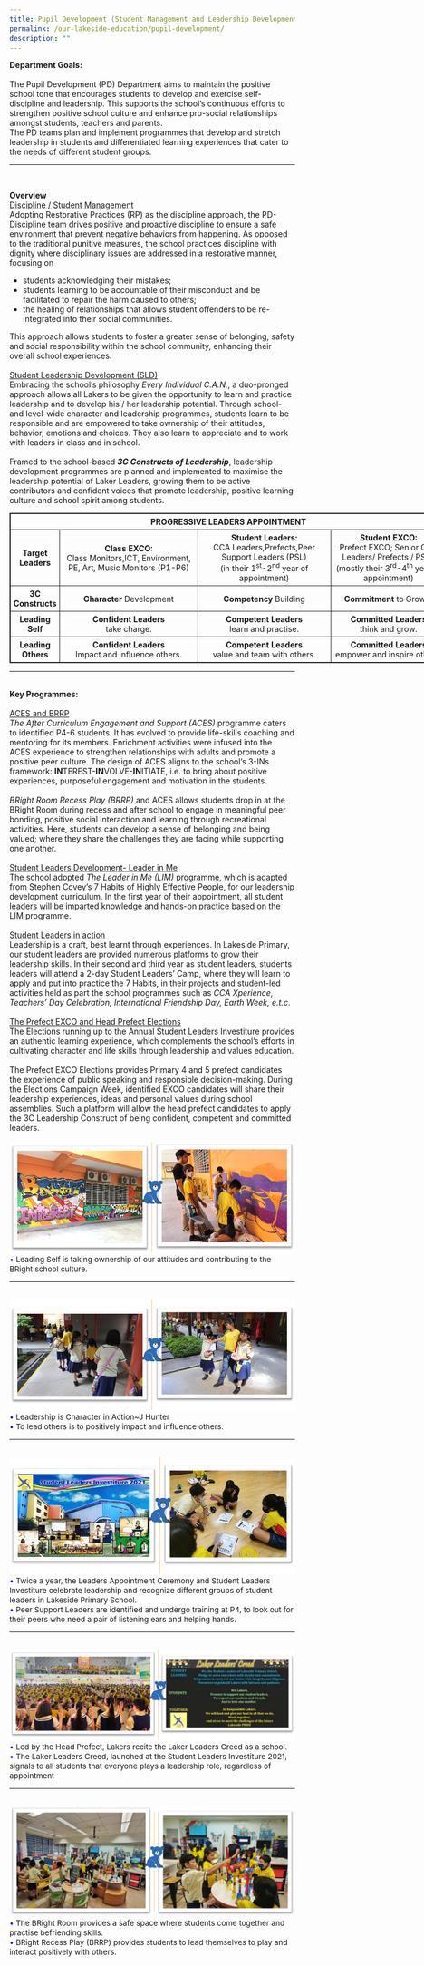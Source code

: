 ```yaml
---
title: Pupil Development (Student Management and Leadership Development)
permalink: /our-lakeside-education/pupil-development/
description: ""
---
```

<b>Department Goals:</b>
<br><br>
The Pupil Development (PD) Department aims to maintain the positive school tone that encourages students to develop and exercise self-discipline and leadership. This supports the school’s continuous efforts to strengthen positive school culture and enhance pro-social relationships amongst students, teachers and parents.<br>
The PD teams plan and implement programmes that develop and stretch leadership in students and differentiated learning experiences that cater to the needs of different student groups.
<hr><br>

<b>Overview</b>
<br>
<u>Discipline / Student Management</u> <br>
Adopting Restorative Practices (RP) as the discipline approach, the PD-Discipline team drives positive and proactive discipline to ensure a safe environment that prevent negative behaviors from happening. As opposed to the traditional punitive measures, the school practices discipline with dignity where disciplinary issues are addressed in a restorative manner, focusing on 
<ul>
<li>students acknowledging their mistakes; </li>
<li>students learning to be accountable of their misconduct and be facilitated to repair the harm caused to others;</li>
<li>the healing of relationships that allows student offenders to be re-integrated into their social communities. </li></ul>
This approach allows students to foster a greater sense of belonging, safety and social responsibility within the school community, enhancing their overall school experiences. <br><br>
<u>Student Leadership Development (SLD)</u><br>
Embracing the school’s philosophy <i>Every Individual C.A.N.</i>, a duo-pronged approach allows all Lakers to be given the opportunity to learn and practice leadership and to develop his / her leadership potential.  Through school- and level-wide character and leadership programmes, students learn to be responsible and are empowered to take ownership of their attitudes, behavior, emotions and choices. They also learn to appreciate and to work with leaders in class and in school.
<br><br>
Framed to the school-based <b><i>3C Constructs of Leadership</i></b>, leadership development programmes are planned and implemented to maximise the leadership potential of Laker Leaders, growing them to be active contributors and confident voices that promote leadership, positive learning culture and school spirit among students.
<br>
<table style="border: 1px solid rgb(42, 42, 42); width: 773px;">
<tbody class="" style="margin: 0px; outline: 0px; padding: 0px;">
<tr>
<td colspan="4" style="margin: 0px; outline: 0px; padding: 5px; text-align: center; border: 1px solid rgb(42, 42, 42);"><b>PROGRESSIVE LEADERS APPOINTMENT</b><br style="margin: 0px; outline: 0px; padding: 0px;"></td>
</tr>
<tr>
<td style="margin: 0px; outline: 0px; padding: 5px; text-align: center; border: 1px solid rgb(42, 42, 42);"><b>Target<br style="margin: 0px; outline: 0px; padding: 0px;">Leaders</b></td>
<td style="margin: 0px; outline: 0px; padding: 5px; text-align: center; border: 1px solid rgb(42, 42, 42);"><b>Class EXCO:</b><br>Class Monitors,ICT, Environment, PE, Art, Music Monitors  (P1-P6)
</td>
<td style="margin: 0px; outline: 0px; padding: 5px; text-align: center; border: 1px solid rgb(42, 42, 42);"><b>Student Leaders:</b><br>CCA Leaders,Prefects,Peer Support Leaders (PSL)<br>(in their 1<sup style="margin: 0px; outline: 0px; padding: 0px;">st</sup>-2<sup style="margin: 0px; outline: 0px; padding: 0px;">nd</sup><span>&nbsp;</span>year of appointment)</td>
<td style="margin: 0px; outline: 0px; padding: 5px; text-align: center; border: 1px solid rgb(42, 42, 42);"><b>Student EXCO:</b><br>Prefect EXCO;
Senior CCA Leaders/ Prefects / PSL /<br>(mostly their 3<sup style="margin: 0px; outline: 0px; padding: 0px;">rd</sup>-4<sup style="margin: 0px; outline: 0px; padding: 0px;">th</sup><span>&nbsp;</span>year of appointment)<br style="margin: 0px; outline: 0px; padding: 0px;"></td>
</tr>
<tr style="margin: 0px; outline: 0px; padding: 0px;">
<td style="margin: 0px; outline: 0px; padding: 5px; text-align: center; border: 1px solid rgb(42, 42, 42);"><b>3C<br style="margin: 0px; outline: 0px; padding: 0px;">Constructs</b></td>
<td style="margin: 0px; outline: 0px; padding: 5px; text-align: center; border: 1px solid rgb(42, 42, 42);"><b>Character</b> Development</td>
<td style="margin: 0px; outline: 0px; padding: 5px; text-align: center; border: 1px solid rgb(42, 42, 42);"><b style="margin: 0px; outline: 0px; padding: 0px;">Competency</b> Building</td>
<td style="margin: 0px; outline: 0px; padding: 5px; text-align: center; border: 1px solid rgb(42, 42, 42);"><b>Commitment</b> to Growth</td></tr><tr style="margin: 0px; outline: 0px; padding: 0px;">
<td style="margin: 0px; outline: 0px; padding: 5px; text-align: center; border: 1px solid rgb(42, 42, 42);"><b>Leading<br style="margin: 0px; outline: 0px; padding: 0px;">Self</b></td><td style="margin: 0px; outline: 0px; padding: 5px; text-align: center; border: 1px solid rgb(42, 42, 42);"><b>Confident Leaders<br style="margin: 0px; outline: 0px; padding: 0px;"></b>take charge.</td>
<td style="margin: 0px; outline: 0px; padding: 5px; text-align: center; border: 1px solid rgb(42, 42, 42);"><b>Competent Leaders<br style="margin: 0px; outline: 0px; padding: 0px;"></b>learn and practise.</td>
<td style="margin: 0px; outline: 0px; padding: 5px; text-align: center; border: 1px solid rgb(42, 42, 42);"><b>Committed Leaders<br style="margin: 0px; outline: 0px; padding: 0px;"></b>think and grow.</td>
</tr>
<tr>
<td style="margin: 0px; outline: 0px; padding: 5px; text-align: center; border: 1px solid rgb(42, 42, 42);"><b>Leading<br style="margin: 0px; outline: 0px; padding: 0px;">Others</b></td>
<td style="margin: 0px; outline: 0px; padding: 5px; text-align: center; border: 1px solid rgb(42, 42, 42);"><b>Confident Leaders<br style="margin: 0px; outline: 0px; padding: 0px;"></b>Impact and influence others.</td>
<td style="margin: 0px; outline: 0px; padding: 5px; text-align: center; border: 1px solid rgb(42, 42, 42);"><b>Competent Leaders<br style="margin: 0px; outline: 0px; padding: 0px;"></b>value and team with others.</td>
<td style="margin: 0px; outline: 0px; padding: 5px; text-align: center; border: 1px solid rgb(42, 42, 42);"><b>Committed Leaders<br style="margin: 0px; outline: 0px; padding: 0px;"></b>empower and inspire others.</td>
</tr>
</tbody>
</table>
<hr><br>
<b>Key Programmes:</b>
<br><br>
<u>ACES and BRRP</u><br>
<i>The After Curriculum Engagement and Support (ACES)</i> programme caters to identified P4-6 students. It has evolved to provide life-skills coaching and mentoring for its members. Enrichment activities were infused into the ACES experience to strengthen relationships with adults and promote a positive peer culture. The design of ACES aligns to the school’s 3-INs framework: <b>IN</b>TEREST-<b>IN</b>VOLVE-<b>IN</b>ITIATE, i.e. to bring about positive experiences, purposeful engagement and motivation in the students. 
<br><br>
<i>BRight Room Recess Play (BRRP)</i> and ACES allows students drop in at the BRight Room during recess and after school to engage in meaningful peer bonding, positive social interaction and learning through recreational activities. Here, students can develop a sense of belonging and being valued; where they share the challenges they are facing while supporting one another. 
<br><br>
<u>Student Leaders Development- Leader in Me</u><br>
The school adopted <i>The Leader in Me (LIM)</i> programme, which is adapted from Stephen Covey’s 7 Habits of Highly Effective People, for our leadership development curriculum. In the first year of their appointment, all student leaders will be imparted knowledge and hands-on practice based on the LIM programme.
<br><br>
<u>Student Leaders in action</u><br>
Leadership is a craft, best learnt through experiences. In Lakeside Primary, our student leaders are provided numerous platforms to grow their leadership skills.
In their second and third year as student leaders, students leaders will attend a 2-day Student Leaders’ Camp, where they will learn to apply and put into practice the 7 Habits, in their projects and student-led activities held as part the school programmes such as <i>CCA Xperience, Teachers’ Day Celebration, International Friendship Day, Earth Week, e.t.c</i>.
<br><br>
<u>The Prefect EXCO and Head Prefect Elections</u><br>
The Elections running up to the Annual Student Leaders Investiture provides an authentic learning experience, which complements the school’s efforts in cultivating character and life skills through leadership and values education.
<br><br>
The Prefect EXCO Elections provides Primary 4 and 5 prefect candidates the experience of public speaking and responsible decision-making. During the Elections Campaign Week, identified EXCO candidates will share their leadership experiences, ideas and personal values during school assemblies. Such a platform will allow the head prefect candidates to apply the 3C Leadership Construct of being confident, competent and committed leaders.
<br><br>
<img src="/images/Department/09PD/PD1.png">
<br>
<span style="font-size:10pt;">
<span style="color:blue;">•</span> Leading Self is taking ownership of our attitudes and contributing to the BRight school culture.</span>
<hr><br>
<img src="/images/Department/09PD/PD2.png">
<br>
<span style="font-size:10pt;">
<span style="color:blue;">•</span> Leadership is Character in Action~J Hunter   <br><span style="color:blue;">•</span> To lead others is to positively impact and influence others.</span>
<hr><br>
<img src="/images/Department/09PD/PD3.png">
<br>
<span style="font-size:10pt;">
<span style="color:blue;">•</span> Twice a year, the Leaders Appointment Ceremony and Student Leaders Investiture celebrate leadership and recognize different groups of student leaders in Lakeside Primary School.    <br><span style="color:blue;">•</span> Peer Support Leaders are identified and undergo training at  P4, to look out for their peers who need a pair of listening ears and helping hands.</span>
<hr><br>
<img src="/images/Department/09PD/PD4.png">
<br>
<span style="font-size:10pt;">
<span style="color:blue;">•</span> Led by the Head Prefect, Lakers recite the Laker Leaders Creed as a school.  <br><span style="color:blue;">•</span> The Laker Leaders Creed, launched at the Student Leaders Investiture 2021, signals to all students that everyone plays a leadership role, regardless of appointment</span>
<hr><br>
<img src="/images/Department/09PD/PD5.png">
<br>
<span style="font-size:10pt;">
<span style="color:blue;">•</span> The BRight Room provides a safe space where students come together and practise befriending skills.   <br><span style="color:blue;">•</span> BRight Recess Play (BRRP) provides students to lead themselves to play and interact positively with others.</span>